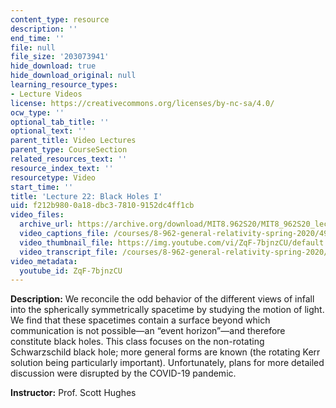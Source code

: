```yaml
---
content_type: resource
description: ''
end_time: ''
file: null
file_size: '203073941'
hide_download: true
hide_download_original: null
learning_resource_types:
- Lecture Videos
license: https://creativecommons.org/licenses/by-nc-sa/4.0/
ocw_type: ''
optional_tab_title: ''
optional_text: ''
parent_title: Video Lectures
parent_type: CourseSection
related_resources_text: ''
resource_index_text: ''
resourcetype: Video
start_time: ''
title: 'Lecture 22: Black Holes I'
uid: f212b980-0a18-dbc3-7810-9152dc4ff1cb
video_files:
  archive_url: https://archive.org/download/MIT8.962S20/MIT8_962S20_lec22_300k.mp4
  video_captions_file: /courses/8-962-general-relativity-spring-2020/490f5567c99d5b2a97924a3b2c7554f0_ZqF-7bjnzCU.vtt
  video_thumbnail_file: https://img.youtube.com/vi/ZqF-7bjnzCU/default.jpg
  video_transcript_file: /courses/8-962-general-relativity-spring-2020/9cb27977551aade8f7121d257bfe82da_ZqF-7bjnzCU.pdf
video_metadata:
  youtube_id: ZqF-7bjnzCU
---
```


**Description:** We reconcile the odd behavior of the different views of infall into the spherically symmetrically spacetime by studying the motion of light. We find that these spacetimes contain a surface beyond which communication is not possible—an “event horizon”—and therefore constitute black holes. This class focuses on the non-rotating Schwarzschild black hole; more general forms are known (the rotating Kerr solution being particularly important). Unfortunately, plans for more detailed discussion were disrupted by the COVID-19 pandemic.

**Instructor:** Prof. Scott Hughes

